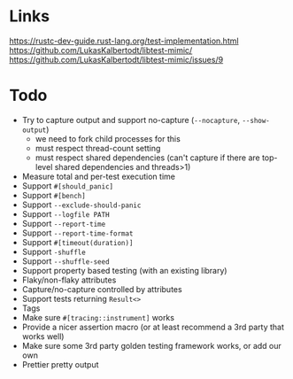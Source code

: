 # Links
https://rustc-dev-guide.rust-lang.org/test-implementation.html
https://github.com/LukasKalbertodt/libtest-mimic/
https://github.com/LukasKalbertodt/libtest-mimic/issues/9

# Todo
- Try to capture output and support no-capture (`--nocapture`, `--show-output`)
   - we need to fork child processes for this
   - must respect thread-count setting
   - must respect shared dependencies (can't capture if there are top-level shared dependencies and threads>1)
- Measure total and per-test execution time
- Support `#[should_panic]`
- Support `#[bench]`
- Support `--exclude-should-panic`
- Support `--logfile PATH`
- Support `--report-time`
- Support `--report-time-format`
- Support `#[timeout(duration)]`
- Support `-shuffle`
- Support `--shuffle-seed`
- Support property based testing (with an existing library)
- Flaky/non-flaky attributes
- Capture/no-capture controlled by attributes
- Support tests returning `Result<>` 
- Tags
- Make sure `#[tracing::instrument]` works
- Provide a nicer assertion macro (or at least recommend a 3rd party that works well)
- Make sure some 3rd party golden testing framework works, or add our own
- Prettier pretty output
